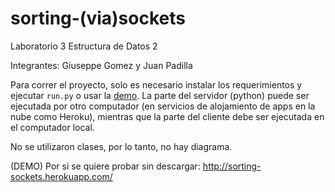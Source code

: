 # sorting-(via)sockets
Laboratorio 3 Estructura de Datos 2

Integrantes: Giuseppe Gomez y Juan Padilla

Para correr el proyecto, solo es necesario instalar los requerimientos y ejecutar `run.py` o usar la [demo](https://sorting-sockets.herokuapp.com/). La parte del servidor (python) puede ser ejecutada por otro computador (en servicios de alojamiento de apps en la nube como Heroku), mientras que la parte del cliente debe ser ejecutada en el computador local.

No se utilizaron clases, por lo tanto, no hay diagrama.

(DEMO) Por si se quiere probar sin descargar: http://sorting-sockets.herokuapp.com/
